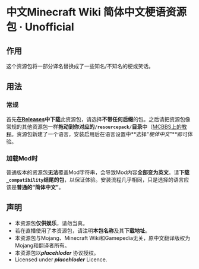 # 中文Minecraft Wiki 简体中文梗语资源包 · Unofficial
## 作用
这个资源包将一部分译名替换成了一些知名/不知名的梗或笑话。
## 用法
### 常规
首先**在[Releases](https://github.com/lakejason0/mcwzh-meme-resourcepack/releases)中下载**此资源包，请选择**不带任何后缀**的包。之后请把资源包像常规的其他资源包一样**拖动到你对应的`/resourcepack/`目录**中（[MCBBS上的教程](https://www.mcbbs.net/thread-880869-1-1.html)。资源包新建了一个语言，安装启用后在语言设置中**选择“*梗体中文*”**即可体验。
### 加载Mod时
普通版本的资源包**无法**覆盖Mod字符串，会导致Mod内容**全部变为英文**。请**下载`_compatibility`结尾的包**，以保证体验。安装流程几乎相同，只是选择的语言应该是**普通的“简体中文”**。
## 声明
* 本资源包**仅供娱乐**，请勿当真。
* 若在直播使用了本资源包，请注明**本包名称**及其**下载地址**。
* 本资源包与Mojang、Minecraft Wiki和Gamepedia无关，原中文翻译版权为Mojang和翻译者所有。
* 本资源包以***placehloder*** 协议授权。
* Licensed under ***placehloder*** Licence. 
